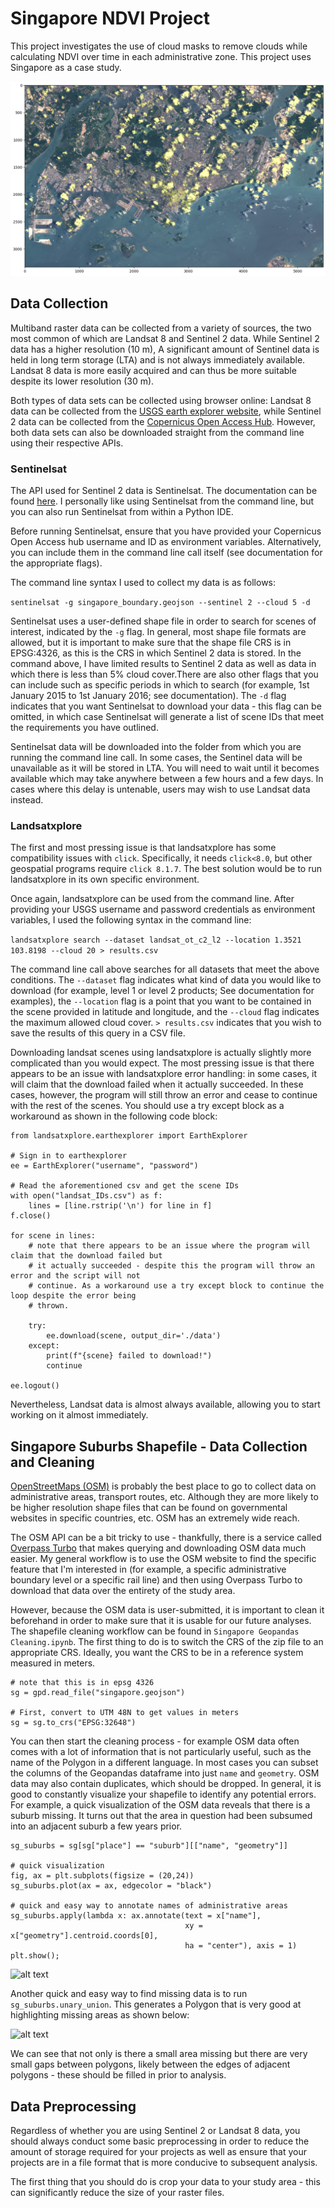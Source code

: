 # Singapore NDVI Project

This project investigates the use of cloud masks to remove clouds while calculating NDVI over time in each administrative zone. This project uses Singapore as a case study.

![alt text](https://github.com/Pinnacle55/singapore_ndvi/blob/21cdd54fbf4aa55f0ac759e48e97c2c7ac91b59a/Images/Singapore%20S2%20Cloudless%20Cloud%20Mask.png?raw=True "Cover Page")

## Data Collection

Multiband raster data can be collected from a variety of sources, the two most common of which are Landsat 8 and Sentinel 2 data. While Sentinel 2 data has a higher resolution (10 m), A significant amount of Sentinel data is held in long term storage (LTA) and is not always immediately available. Landsat 8 data is more easily acquired and can thus be more suitable despite its lower resolution (30 m).

Both types of data sets can be collected using browser online: Landsat 8 data can be collected from the [USGS earth explorer website](https://earthexplorer.usgs.gov/), while Sentinel 2 data can be collected from the [Copernicus Open Access Hub](https://scihub.copernicus.eu/dhus/#/home). However, both data sets can also be downloaded straight from the command line using their respective APIs.

### Sentinelsat

The API used for Sentinel 2 data is Sentinelsat. The documentation can be found [here]( https://sentinelsat.readthedocs.io/en/stable/). I personally like using Sentinelsat from the command line, but you can also run Sentinelsat from within a Python IDE.

Before running Sentinelsat, ensure that you have provided your Copernicus Open Access hub username and ID as environment variables. Alternatively, you can include them in the command line call itself (see documentation for the appropriate flags).

The command line syntax I used to collect my data is as follows:

```sentinelsat -g singapore_boundary.geojson --sentinel 2 --cloud 5 -d```

Sentinelsat uses a user-defined shape file in order to search for scenes of interest, indicated by the `-g` flag. In general, most shape file formats are allowed, but it is important to make sure that the shape file CRS is in EPSG:4326, as this is the CRS in which Sentinel 2 data is stored. In the command above, I have limited results to Sentinel 2 data as well as data in which there is less than 5% cloud cover.There are also other flags that you can include such as specific periods in which to search (for example, 1st January 2015 to 1st January 2016; see documentation). The `-d` flag indicates that you want Sentinelsat to download your data - this flag can be omitted, in which case Sentinelsat will generate a list of scene IDs that meet the requirements you have outlined.

Sentinelsat data will be downloaded into the folder from which you are running the command line call. In some cases, the Sentinel data will be unavailable as it will be stored in LTA. You will need to wait until it becomes available which may take anywhere between a few hours and a few days. In cases where this delay is untenable, users may wish to use Landsat data instead.

### Landsatxplore

The first and most pressing issue is that landsatxplore has some compatibility issues with `click`. Specifically, it needs `click<8.0`, but other geospatial programs require `click 8.1.7`. The best solution would be to run landsatxplore in its own specific environment.

Once again, landsatxplore can be used from the command line. After providing your USGS username and password credentials as environment variables, I used the following syntax in the command line:

```landsatxplore search --dataset landsat_ot_c2_l2 --location 1.3521 103.8198 --cloud 20 > results.csv```

The command line call above searches for all datasets that meet the above conditions. The `--dataset` flag indicates what kind of data you would like to download (for example, level 1 or level 2 products; See documentation for examples), the `--location` flag is a point that you want to be contained in the scene provided in latitude and longitude, and the `--cloud` flag indicates the maximum allowed cloud cover. `> results.csv` indicates that you wish to save the results of this query in a CSV file.

Downloading landsat scenes using landsatxplore is actually slightly more complicated than you would expect. The most pressing issue is that there appears to be an issue with landsatxplore error handling: in some cases, it will claim that the download failed when it actually succeeded. In these cases, however, the program will still throw an error and cease to continue with the rest of the scenes. You should use a try except block as a workaround as shown in the following code block:

```
from landsatxplore.earthexplorer import EarthExplorer

# Sign in to earthexplorer
ee = EarthExplorer("username", "password")

# Read the aforementioned csv and get the scene IDs
with open("landsat_IDs.csv") as f:
    lines = [line.rstrip('\n') for line in f]
f.close()

for scene in lines:
    # note that there appears to be an issue where the program will claim that the download failed but 
    # it actually succeeded - despite this the program will throw an error and the script will not
    # continue. As a workaround use a try except block to continue the loop despite the error being 
    # thrown.

    try:
        ee.download(scene, output_dir='./data')
    except:
        print(f"{scene} failed to download!")
        continue

ee.logout()
```

Nevertheless, Landsat data is almost always available, allowing you to start working on it almost immediately.

## Singapore Suburbs Shapefile - Data Collection and Cleaning

[OpenStreetMaps (OSM)](https://www.openstreetmap.org/) is probably the best place to go to collect data on administrative areas, transport routes, etc. Although they are more likely to be higher resolution shape files that can be found on governmental websites in specific countries, etc. OSM has an extremely wide reach. 

The OSM API can be a bit tricky to use - thankfully, there is a service called [Overpass Turbo](https://overpass-turbo.eu/) that makes querying and downloading OSM data much easier. My general workflow is to use the OSM website to find the specific feature that I'm interested in (for example, a specific administrative boundary level or a specific rail line) and then using Overpass Turbo to download that data over the entirety of the study area.

However, because the OSM data is user-submitted, it is important to clean it beforehand in order to make sure that it is usable for our future analyses. The shapefile cleaning workflow can be found in `Singapore Geopandas Cleaning.ipynb`.
The first thing to do is to switch the CRS of the zip file to an appropriate CRS. Ideally, you want the CRS to be in a reference system measured in meters. 


```
# note that this is in epsg 4326
sg = gpd.read_file("singapore.geojson")

# First, convert to UTM 48N to get values in meters
sg = sg.to_crs("EPSG:32648")
```

You can then start the cleaning process - for example OSM data often comes with a lot of information that is not particularly useful, such as the name of the Polygon in a different language. In most cases you can subset the columns of the Geopandas dataframe into just `name` and `geometry`. OSM data may also contain duplicates, which should be dropped.
In general, it is good to constantly visualize your shapefile to identify any potential errors. For example, a quick visualization of the OSM data reveals that there is a suburb missing. It turns out that the area in question had been subsumed into an adjacent suburb a few years prior.

```
sg_suburbs = sg[sg["place"] == "suburb"][["name", "geometry"]]

# quick visualization
fig, ax = plt.subplots(figsize = (20,24))
sg_suburbs.plot(ax = ax, edgecolor = "black")

# quick and easy way to annotate names of administrative areas
sg_suburbs.apply(lambda x: ax.annotate(text = x["name"], 
                                       xy = x["geometry"].centroid.coords[0],
                                       ha = "center"), axis = 1)
plt.show();
```

![alt text](https://github.com/Pinnacle55/singapore_ndvi/blob/e2a85064a101a4fae224aa6925a371ae6b659664/Images/Singapore%20Shapefile%20Cleaning%20-%20Missing%20Area.png?raw=True "Missing data")

Another quick and easy way to find missing data is to run `sg_suburbs.unary_union`. This generates a Polygon that is very good at highlighting missing areas as shown below:


![alt text](https://github.com/Pinnacle55/singapore_ndvi/blob/e2a85064a101a4fae224aa6925a371ae6b659664/Images/Singapore%20Unary%20Union%20-%20Missing%20Data.png?raw=True "Unary union")

We can see that not only is there a small area missing but there are very small gaps between polygons, likely between the edges of adjacent polygons - these should be filled in prior to analysis.

## Data Preprocessing

Regardless of whether you are using Sentinel 2 or Landsat 8 data, you should always conduct some basic preprocessing in order to reduce the amount of storage required for your projects as well as ensure that your projects are in a file format that is more conducive to subsequent analysis.

The first thing that you should do is crop your data to your study area - this can significantly reduce the size of your raster files.
